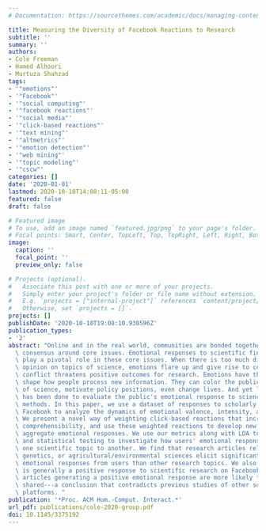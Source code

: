 ```yaml
---
# Documentation: https://sourcethemes.com/academic/docs/managing-content/

title: Measuring the Diversity of Facebook Reactions to Research
subtitle: ''
summary: ''
authors:
- Cole Freeman
- Hamed Alhoori
- Murtuza Shahzad
tags:
- '"emotions"'
- '"Facebook"'
- '"social computing"'
- '"facebook reactions"'
- '"social media"'
- '"click-based reactions"'
- '"text mining"'
- '"altmetrics"'
- '"emotion detection"'
- '"web mining"'
- '"topic modeling"'
- '"cscw"'
categories: []
date: '2020-01-01'
lastmod: 2020-10-10T14:08:11-05:00
featured: false
draft: false

# Featured image
# To use, add an image named `featured.jpg/png` to your page's folder.
# Focal points: Smart, Center, TopLeft, Top, TopRight, Left, Right, BottomLeft, Bottom, BottomRight.
image:
  caption: ''
  focal_point: ''
  preview_only: false

# Projects (optional).
#   Associate this post with one or more of your projects.
#   Simply enter your project's folder or file name without extension.
#   E.g. `projects = ["internal-project"]` references `content/project/deep-learning/index.md`.
#   Otherwise, set `projects = []`.
projects: []
publishDate: '2020-10-10T19:08:10.930596Z'
publication_types:
- '2'
abstract: "Online and in the real world, communities are bonded together by emotional\
  \ consensus around core issues. Emotional responses to scientific findings often\
  \ play a pivotal role in these core issues. When there is too much diversity of\
  \ opinion on topics of science, emotions flare up and give rise to conflict. This\
  \ conflict threatens positive outcomes for research. Emotions have the power to\
  \ shape how people process new information. They can color the public's understanding\
  \ of science, motivate policy positions, even change lives. And yet little work\
  \ has been done to evaluate the public's emotional response to science using quantitative\
  \ methods. In this paper, we use a dataset of responses to scholarly articles on\
  \ Facebook to analyze the dynamics of emotional valence, intensity, and diversity.\
  \ We present a novel way of weighting click-based reactions that increases their\
  \ comprehensibility, and use these weighted reactions to develop new metrics of\
  \ aggregate emotional responses. We use our metrics along with LDA topic models\
  \ and statistical testing to investigate how users' emotional responses differ from\
  \ one scientific topic to another. We find that research articles related to gender,\
  \ genetics, or agricultural/environmental sciences elicit significantly different\
  \ emotional responses from users than other research topics. We also find that there\
  \ is generally a positive response to scientific research on Facebook, and that\
  \ articles generating a positive emotional response are more likely to be widely\
  \ shared---a conclusion that contradicts previous studies of other social media\
  \ platforms. "
publication: '*Proc. ACM Hum.-Comput. Interact.*'
url_pdf: publications/cole-2020-group.pdf
doi: 10.1145/3375192
---
```

